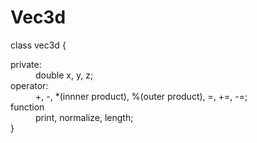 # Vec3d

class vec3d {  
<dl>
  <dt>private:</dt>
  <dd>double x, y, z;</dd>
  <dt>operator:<dt> 
  <dd>+, -, *(innner product), %(outer product), =, +=, -=;</dd>
  <dt>function</dt>
  <dd>print, normalize, length;</dd>
}
  
